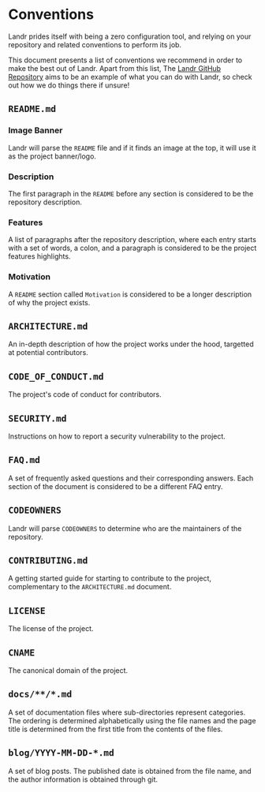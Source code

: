 Conventions
===========

Landr prides itself with being a zero configuration tool, and relying on your
repository and related conventions to perform its job.

This document presents a list of conventions we recommend in order to make the
best out of Landr. Apart from this list, The [Landr GitHub
Repository](https://github.com/balena-io/landr) aims to be an example of what
you can do with Landr, so check out how we do things there if unsure!

`README.md`
-----------

### Image Banner

Landr will parse the `README` file and if it finds an image at the top, it will
use it as the project banner/logo.

### Description

The first paragraph in the `README` before any section is considered to be the
repository description.

### Features

A list of paragraphs after the repository description, where each entry starts
with a set of words, a colon, and a paragraph is considered to be the project
features highlights.

### Motivation

A `README` section called `Motivation` is considered to be a longer description
of why the project exists.

`ARCHITECTURE.md`
-----------------

An in-depth description of how the project works under the hood, targetted at
potential contributors.

`CODE_OF_CONDUCT.md`
--------------------

The project's code of conduct for contributors.

`SECURITY.md`
-------------

Instructions on how to report a security vulnerability to the project.

`FAQ.md`
--------

A set of frequently asked questions and their corresponding answers. Each
section of the document is considered to be a different FAQ entry.

`CODEOWNERS`
------------

Landr will parse `CODEOWNERS` to determine who are the maintainers of the
repository.

`CONTRIBUTING.md`
-----------------

A getting started guide for starting to contribute to the project,
complementary to the `ARCHITECTURE.md` document.

`LICENSE`
---------

The license of the project.

`CNAME`
-------

The canonical domain of the project.

`docs/**/*.md`
--------------

A set of documentation files where sub-directories represent categories. The
ordering is determined alphabetically using the file names and the page title
is determined from the first title from the contents of the files.

`blog/YYYY-MM-DD-*.md`
----------------------

A set of blog posts. The published date is obtained from the file name, and the
author information is obtained through git.
